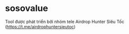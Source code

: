 # sosovalue

Tool được phát triển bởi nhóm tele Airdrop Hunter Siêu Tốc (https://t.me/airdrophuntersieutoc)
